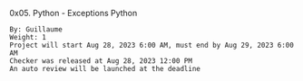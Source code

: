 0x05. Python - Exceptions
Python

    By: Guillaume
    Weight: 1
    Project will start Aug 28, 2023 6:00 AM, must end by Aug 29, 2023 6:00 AM
    Checker was released at Aug 28, 2023 12:00 PM
    An auto review will be launched at the deadline
